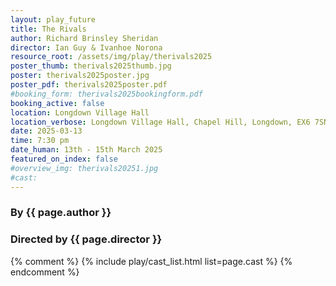 ```yaml
---
layout: play_future
title: The Rivals
author: Richard Brinsley Sheridan
director: Ian Guy & Ivanhoe Norona
resource_root: /assets/img/play/therivals2025
poster_thumb: therivals2025thumb.jpg
poster: therivals2025poster.jpg
poster_pdf: therivals2025poster.pdf
#booking_form: therivals2025bookingform.pdf
booking_active: false
location: Longdown Village Hall
location_verbose: Longdown Village Hall, Chapel Hill, Longdown, EX6 7SN
date: 2025-03-13
time: 7:30 pm
date_human: 13th - 15th March 2025
featured_on_index: false
#overview_img: therivals20251.jpg
#cast:
---
```


### By {{ page.author }}
### Directed by {{ page.director }}

{% comment %}
{% include play/cast_list.html list=page.cast %}
{% endcomment %}
